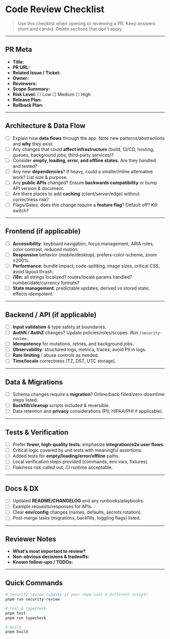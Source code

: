 # Code Review Checklist

> Use this checklist when opening or reviewing a PR. Keep answers short and candid. Delete sections that don’t apply.

---

## PR Meta
- **Title:** <!-- short, action-oriented -->
- **PR URL:** <!-- link to PR -->
- **Related Issue / Ticket:** <!-- e.g., JIRA-123 -->
- **Owner:** <!-- who will ship + own rollbacks -->
- **Reviewers:** <!-- @handles -->
- **Scope Summary:** <!-- what changed and why -->
- **Risk Level:** ☐ Low ☐ Medium ☐ High  
- **Release Plan:** <!-- how this goes live (flags, canary, batch, manual) -->
- **Rollback Plan:** <!-- how to revert safely -->

---

## Architecture & Data Flow
- [ ] Explain how **data flows** through the app. Note new patterns/abstractions and **why** they exist.
- [ ] Any changes that could **affect infrastructure** (build, CI/CD, hosting, queues, background jobs, third-party services)?
- [ ] Consider **empty, loading, error, and offline states**. Are they handled and tested?
- [ ] Any new **dependencies**? If heavy, could a smaller/inline alternative work? List size & purpose.
- [ ] Any **public APIs** changed? Ensure **backwards compatibility** _or_ bump API version & document.
- [ ] Are there places to add **caching** (client/server/edge) without correctness risk?
- [ ] Flags/Gates: does this change require a **feature flag**? Default off? Kill switch?

---

## Frontend (if applicable)
- [ ] **Accessibility**: keyboard navigation, focus management, ARIA roles, color contrast, reduced motion.
- [ ] **Responsive** behavior (mobile/desktop), prefers-color-scheme, zoom ≥200%.
- [ ] **Performance**: bundle impact, code-splitting, image sizes, critical CSS, avoid layout thrash.
- [ ] **i18n**: all strings localized? routes/locale params handled? number/date/currency formats?
- [ ] **State management**: predictable updates; derived vs stored state; effects idempotent.

---

## Backend / API (if applicable)
- [ ] **Input validation** & type safety at boundaries.
- [ ] **AuthN / AuthZ** changes? Update policies/roles/scopes. _Run_ `/security-review`.
- [ ] **Idempotency** for mutations, retries, and background jobs.
- [ ] **Observability**: structured logs, metrics, traces; avoid PII in logs.
- [ ] **Rate limiting** / abuse controls as needed.
- [ ] **Time/locale** correctness (TZ, DST, UTC storage).

---

## Data & Migrations
- [ ] Schema changes require a **migration**? Online/back-filled/zero-downtime steps listed.
- [ ] **Backfill/cleanup** scripts included & reversible.
- [ ] Data retention and **privacy** considerations (PII, HIPAA/PHI if applicable).

---

## Tests & Verification
- [ ] Prefer **fewer, high-quality tests**; emphasize **integration/e2e user flows**.
- [ ] Critical logic covered by unit tests with meaningful assertions.
- [ ] Added tests for **empty/loading/error/offline** paths.
- [ ] Local verification steps provided (commands, env vars, fixtures).
- [ ] Flakiness risk called out; CI runtime acceptable.

---

## Docs & DX
- [ ] Updated **README/CHANGELOG** and any runbooks/playbooks.
- [ ] Example requests/responses for APIs.
- [ ] Clear **env/config** changes (names, defaults, secrets rotation).
- [ ] Post-merge tasks (migrations, backfills, toggling flags) listed.

---

## Reviewer Notes
- **What’s most important to review?** <!-- files/areas -->
- **Non-obvious decisions & tradeoffs:** <!-- why this approach -->
- **Known follow-ups / TODOs:** <!-- keep short -->

---

## Quick Commands
```bash
# security review (update if your repo uses a different script)
pnpm run security-review

# test & typecheck
pnpm test
pnpm run typecheck

# build
pnpm build
